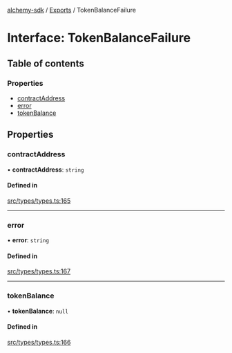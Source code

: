 [alchemy-sdk](../README.md) / [Exports](../modules.md) / TokenBalanceFailure

# Interface: TokenBalanceFailure

## Table of contents

### Properties

- [contractAddress](TokenBalanceFailure.md#contractaddress)
- [error](TokenBalanceFailure.md#error)
- [tokenBalance](TokenBalanceFailure.md#tokenbalance)

## Properties

### contractAddress

• **contractAddress**: `string`

#### Defined in

[src/types/types.ts:165](https://github.com/alchemyplatform/alchemy-sdk-js/blob/7ae04a5/src/types/types.ts#L165)

___

### error

• **error**: `string`

#### Defined in

[src/types/types.ts:167](https://github.com/alchemyplatform/alchemy-sdk-js/blob/7ae04a5/src/types/types.ts#L167)

___

### tokenBalance

• **tokenBalance**: ``null``

#### Defined in

[src/types/types.ts:166](https://github.com/alchemyplatform/alchemy-sdk-js/blob/7ae04a5/src/types/types.ts#L166)
